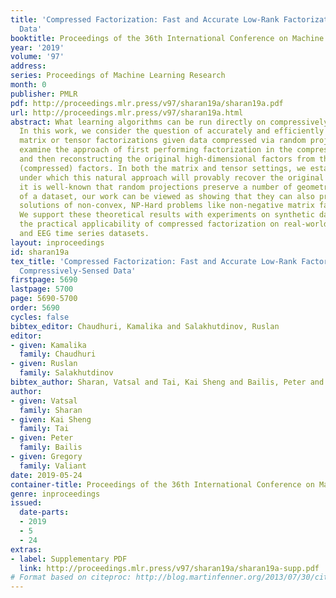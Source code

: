 ```yaml
---
title: 'Compressed Factorization: Fast and Accurate Low-Rank Factorization of Compressively-Sensed
  Data'
booktitle: Proceedings of the 36th International Conference on Machine Learning
year: '2019'
volume: '97'
address: 
series: Proceedings of Machine Learning Research
month: 0
publisher: PMLR
pdf: http://proceedings.mlr.press/v97/sharan19a/sharan19a.pdf
url: http://proceedings.mlr.press/v97/sharan19a.html
abstract: What learning algorithms can be run directly on compressively-sensed data?
  In this work, we consider the question of accurately and efficiently computing low-rank
  matrix or tensor factorizations given data compressed via random projections. We
  examine the approach of first performing factorization in the compressed domain,
  and then reconstructing the original high-dimensional factors from the recovered
  (compressed) factors. In both the matrix and tensor settings, we establish conditions
  under which this natural approach will provably recover the original factors. While
  it is well-known that random projections preserve a number of geometric properties
  of a dataset, our work can be viewed as showing that they can also preserve certain
  solutions of non-convex, NP-Hard problems like non-negative matrix factorization.
  We support these theoretical results with experiments on synthetic data and demonstrate
  the practical applicability of compressed factorization on real-world gene expression
  and EEG time series datasets.
layout: inproceedings
id: sharan19a
tex_title: 'Compressed Factorization: Fast and Accurate Low-Rank Factorization of
  Compressively-Sensed Data'
firstpage: 5690
lastpage: 5700
page: 5690-5700
order: 5690
cycles: false
bibtex_editor: Chaudhuri, Kamalika and Salakhutdinov, Ruslan
editor:
- given: Kamalika
  family: Chaudhuri
- given: Ruslan
  family: Salakhutdinov
bibtex_author: Sharan, Vatsal and Tai, Kai Sheng and Bailis, Peter and Valiant, Gregory
author:
- given: Vatsal
  family: Sharan
- given: Kai Sheng
  family: Tai
- given: Peter
  family: Bailis
- given: Gregory
  family: Valiant
date: 2019-05-24
container-title: Proceedings of the 36th International Conference on Machine Learning
genre: inproceedings
issued:
  date-parts:
  - 2019
  - 5
  - 24
extras:
- label: Supplementary PDF
  link: http://proceedings.mlr.press/v97/sharan19a/sharan19a-supp.pdf
# Format based on citeproc: http://blog.martinfenner.org/2013/07/30/citeproc-yaml-for-bibliographies/
---
```

